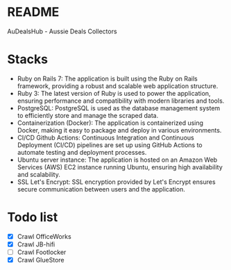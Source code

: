 # README
AuDealsHub - Aussie Deals Collectors

# Stacks
- Ruby on Rails 7: The application is built using the Ruby on Rails framework, providing a robust and scalable web
application structure.
- Ruby 3: The latest version of Ruby is used to power the application, ensuring performance and compatibility with modern libraries and tools.
- PostgreSQL: PostgreSQL is used as the database management system to efficiently store and manage the scraped data.
- Containerization (Docker): The application is containerized using Docker, making it easy to package and deploy in various environments.
- CI/CD Github Actions: Continuous Integration and Continuous Deployment (CI/CD) pipelines are set up using GitHub Actions to automate testing and deployment processes.
- Ubuntu server instance: The application is hosted on an Amazon Web Services (AWS) EC2 instance running Ubuntu, ensuring high availability and scalability.
- SSL Let's Encrypt: SSL encryption provided by Let's Encrypt ensures secure communication between users and the application.

# Todo list
- [x] Crawl OfficeWorks
- [x] Crawl JB-hifi
- [ ] Crawl Footlocker
- [x] Crawl GlueStore
